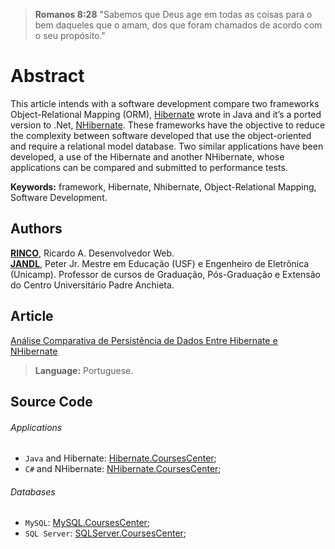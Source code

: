> **Romanos 8:28** "Sabemos que Deus age em todas as coisas para o bem daqueles que o amam, dos que foram chamados de acordo com o seu propósito."

# Abstract
This article intends with a software development compare two frameworks Object-Relational Mapping (ORM),
[Hibernate] wrote in Java and it’s a ported version to .Net, [NHibernate]. These frameworks have the objective
to reduce the complexity between software developed that use the object-oriented and require a relational
model database. Two similar applications have been developed, a use of the Hibernate and another NHibernate,
whose applications can be compared and submitted to performance tests.

<b>Keywords:</b> framework, Hibernate, Nhibernate, Object-Relational Mapping, Software Development.

## Authors
<b>[RINCO]</b>, Ricardo A. Desenvolvedor Web.<br />
<b>[JANDL]</b>, Peter Jr. Mestre em Educação (USF) e Engenheiro de Eletrônica (Unicamp). Professor de cursos de Graduação, Pós-Graduação e Extensão do Centro Universitário Padre Anchieta.


## Article
[Análise Comparativa de Persistência de Dados Entre Hibernate e NHibernate]
> **Language:** Portuguese.


## Source Code
###### Applications
- `Java` and Hibernate: [Hibernate.CoursesCenter];
- `C#` and NHibernate: [NHibernate.CoursesCenter];


###### Databases
- `MySQL`: [MySQL.CoursesCenter];
- `SQL Server`: [SQLServer.CoursesCenter];


[Hibernate]: <http://hibernate.org/>
[NHibernate]: <http://nhibernate.info/>
[RINCO]: <https://www.linkedin.com/in/ricardorinco>
[JANDL]: <https://www.linkedin.com/in/peter-jandl-junior-98890433>
[Análise Comparativa de Persistência de Dados Entre Hibernate e NHibernate]: <http://www.slideshare.net/RicardoRinco1/anlise-comparativa-de-persistncia-de-dados-entre-hibernate-e-nhibernate>
[Hibernate.CoursesCenter]: <https://github.com/ricardorinco/Hibernate.CoursesCenter/>
[NHibernate.CoursesCenter]: <https://github.com/ricardorinco/NHibernate.CoursesCenter/>
[MySQL.CoursesCenter]: <https://github.com/ricardorinco/MySQL.CoursesCenter>
[SQLServer.CoursesCenter]: <https://github.com/ricardorinco/SQLServer.CoursesCenter>
